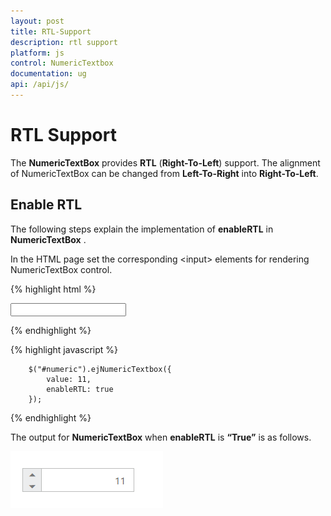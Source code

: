 ```yaml
---
layout: post
title: RTL-Support
description: rtl support
platform: js
control: NumericTextbox
documentation: ug
api: /api/js/
---
```


# RTL Support

The **NumericTextBox** provides **RTL** (**Right-To-Left**) support. The alignment of NumericTextBox can be changed from **Left-To-Right** into **Right-To-Left**.

## Enable RTL

The following steps explain the implementation of **enableRTL** in **NumericTextBox** .

In the HTML page set the corresponding &lt;input&gt; elements for rendering NumericTextBox control.

{% highlight html %}

<input id="numeric" type="text" />
	
{% endhighlight %}

{% highlight javascript %}


	    $("#numeric").ejNumericTextbox({
            value: 11,
            enableRTL: true
        });        


{% endhighlight %}


The output for **NumericTextBox** when **enableRTL** is **“True”** is as follows. 

![](/js/NumericTextBox/RTL-Support_images/RTL-Support_img1.png) 

